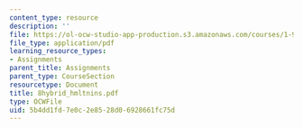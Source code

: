 ```yaml
---
content_type: resource
description: ''
file: https://ol-ocw-studio-app-production.s3.amazonaws.com/courses/1-978-from-nano-to-macro-introduction-to-atomistic-modeling-techniques-january-iap-2007/5b4dd1fd7e0c2e8528d06928661fc75d_8hybrid_hmltnins.pdf
file_type: application/pdf
learning_resource_types:
- Assignments
parent_title: Assignments
parent_type: CourseSection
resourcetype: Document
title: 8hybrid_hmltnins.pdf
type: OCWFile
uid: 5b4dd1fd-7e0c-2e85-28d0-6928661fc75d
---
```

